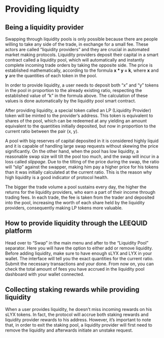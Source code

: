 # Providing liquidty

## Being a liquidity provider

Swapping through liquidity pools is only possible because there are people willing to take any side of the trade, in exchange for a small fee. These actors are called “liquidity providers” and they are crucial in automated market making protocols. Liquidity providers deposit their capital in a smart contract called a liquidity pool, which will automatically and instantly complete incoming trade orders by taking the opposite side. The price is established mathematically, according to the formula **x \* y = k**, where **x** and **y** are the quantities of each token in the pool.

In order to provide liquidity, a user needs to deposit both “x” and “y” tokens in the pool in proportion to the already existing ratio, respecting the established value of “k” in the formula above. The calculation of these values is done automatically by the liquidity pool smart contract.

After providing liquidity, a special token called an LP (Liquidity Provider) token will be minted to the provider’s address. This token is equivalent to shares of the pool, which can be redeemed at any yielding an amount equivalent to the quantities initially deposited, but now in proportion to the current ratio between the pair (x, y).

A pool with big reserves of capital deposited in it is considered highly liquid and it is capable of handling large swap requests without skewing the price significantly. On the other hand, when the pool has low liquidity, a reasonable swap size will tilt the pool too much, and the swap will incur in a loss called _slippage_. Due to the tilting of the price during the swap, the ratio will “slip” against the swapper, making him pay a higher price for his tokens than it was initially calculated at the current ratio. This is the reason why high liquidity is a good indicator of protocol health.

The bigger the trade volume a pool sustains every day, the higher the returns for the liquidity providers, who earn a part of their income through trading fees. In each trade, the fee is taken from the trader and deposited into the pool, increasing the worth of each share held by the liquidity providers, consequently making LP tokens more valuable.

## How to provide liquidity through the LEEQUID platform

Head over to “Swap” in the main menu and after to the “Liquidity Pool” separator. Here you will have the option to either add or remove liquidity. Before adding liquidity, make sure to have enough sLYX and LYX in your wallet. The interface will tell you the exact quantities for the current ratio. Submit the necessary transactions and your done. From now on, you can check the total amount of fees you have accrued in the liquidity pool dashboard with your wallet connected.

## Collecting staking rewards while providing liquidity

When a user provides liquidity, he doesn’t miss incoming rewards on his sLYX tokens. In fact, the protocol will accrue both staking rewards and liquidity provider rewards to his address. However, it’s important to note that, in order to exit the staking pool, a liquidity provider will first need to remove the liquidity and afterwards initiate an unstake request.
